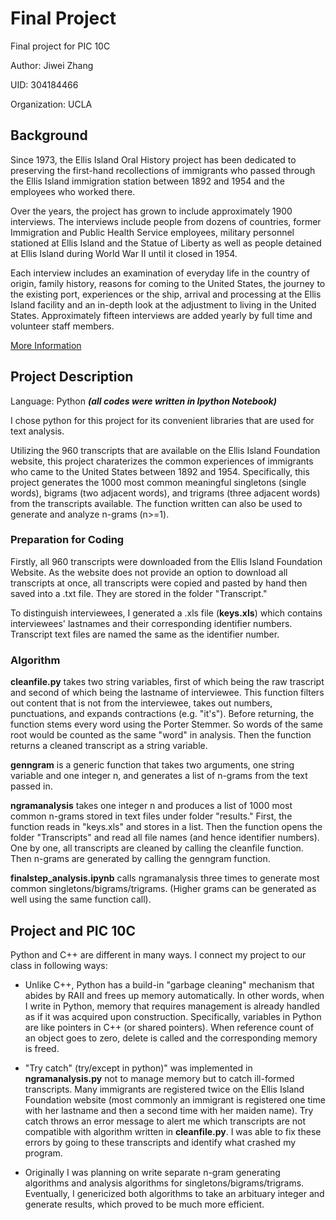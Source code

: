 # Final Project

Final project for PIC 10C

Author: Jiwei Zhang

UID: 304184466

Organization: UCLA

## Background

Since 1973, the Ellis Island Oral History project has been dedicated to preserving the first-hand recollections
of immigrants who passed through the Ellis Island immigration station between 1892 and 1954 and the employees
who worked there.

Over the years, the project has grown to include approximately 1900 interviews. The interviews include people
from dozens of countries, former Immigration and Public Health Service employees, military personnel stationed
at Ellis Island and the Statue of Liberty as well as people detained at Ellis Island during World War II until
it closed in 1954.

Each interview includes an examination of everyday life in the country of origin, family history, reasons for
coming to the United States, the journey to the existing port, experiences or the ship, arrival and processing
at the Ellis Island facility and an in-depth look at the adjustment to living in the United States.
Approximately fifteen interviews are added yearly by full time and volunteer staff members.

[More Information](http://www.libertyellisfoundation.org/oral-histories)

## Project Description 

Language: Python _**(all codes were written in Ipython Notebook)**_

I chose python for this project for its convenient libraries that are used for text analysis.

Utilizing the 960 transcripts that are available on the Ellis Island Foundation website, this project charaterizes the common experiences of immigrants who came to the United States between 1892 and 1954. Specifically, this project generates the 1000 most common meaningful singletons (single words), bigrams (two adjacent words), and trigrams (three adjacent words) from the transcripts available. The function written can also be used to generate and analyze n-grams (n>=1).

### Preparation for Coding
Firstly, all 960 transcripts were downloaded from the Ellis Island Foundation Website. As the website does not provide an option to download all transcripts at once, all transcripts were copied and pasted by hand then saved into a .txt file. They are stored in the folder "Transcript."

To distinguish interviewees, I generated a .xls file (**keys.xls**) which contains interviewees' lastnames and their corresponding identifier numbers. Transcript text files are named the same as the identifier number.

### Algorithm
**cleanfile.py** takes two string variables, first of which being the raw trascript and second of which being the lastname of interviewee. This function filters out content that is not from the interviewee, takes out numbers, punctuations, and expands contractions (e.g. "it's"). Before returning, the function stems every word using the Porter Stemmer. So words of the same root would be counted as the same "word" in analysis. Then the function returns a cleaned transcript as a string variable.

**genngram** is a generic function that takes two arguments, one string variable and one integer n, and generates a list of n-grams from the text passed in.

**ngramanalysis** takes one integer n and produces a list of 1000 most common n-grams stored in text files under folder "results." First, the function reads in "keys.xls" and stores in a list. Then the function opens the folder "Transcripts" and read all file names (and hence identifier numbers). One by one, all transcripts are cleaned by calling the cleanfile function. Then n-grams are generated by calling the genngram function.

**finalstep_analysis.ipynb** calls ngramanalysis three times to generate most common singletons/bigrams/trigrams. (Higher grams can be generated as well using the same function call).

## Project and PIC 10C

Python and C++ are different in many ways. I connect my project to our class in following ways:

* Unlike C++, Python has a build-in "garbage cleaning" mechanism that abides by RAII and frees up memory automatically. In other words, when I write in Python, memory that requires management is already handled as if it was acquired upon construction. Specifically, variables in Python are like pointers in C++ (or shared pointers). When reference count of an object goes to zero, delete is called and the corresponding memory is freed.

* "Try catch" (try/except in python)" was implemented in **ngramanalysis.py** not to manage memory but to catch ill-formed transcripts. Many immigrants are registered twice on the Ellis Island Foundation website (most commonly an immigrant is registered one time with her lastname and then a second time with her maiden name). Try catch throws an error message to alert me which transcripts are not compatible with algorithm written in **cleanfile.py**. I was able to fix these errors by going to these transcripts and identify what crashed my program.

* Originally I was planning on write separate n-gram generating algorithms and analysis algorithms for singletons/bigrams/trigrams. Eventually, I genericized both algorithms to take an arbituary integer and generate results, which proved to be much more efficient.

